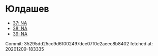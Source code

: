 # Юлдашев
- [37: NA](37.md)
- [38: NA](38.md)
- [39: NA](39.md)

Commit: 35295dd25cc9d6f002497dce07f0e2aeec8b8402
 fetched at: 20201209-183335
